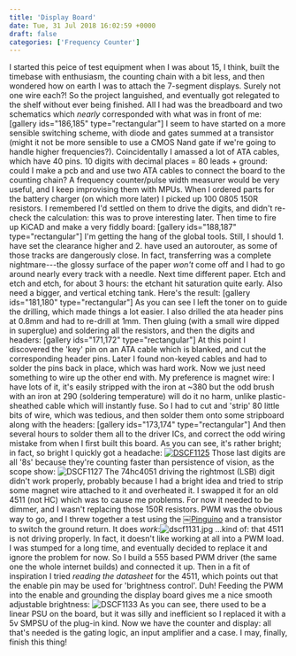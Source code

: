 ```yaml
---
title: 'Display Board'
date: Tue, 31 Jul 2018 16:02:59 +0000
draft: false
categories: ['Frequency Counter']
---
```


I started this peice of test equipment when I was about 15, I think,
built the timebase with enthusiasm, the counting chain with a bit
less, and then wondered how on earth I was to attach the 7-segment
displays.  Surely not one wire each?!  So the project languished, and
eventually got relegated to the shelf without ever being finished.
All I had was the breadboard and two schematics which _nearly_
corresponded with what was in front of me: \[gallery ids="186,185"
type="rectangular"\] I seem to have started on a more sensible
switching scheme, with diode and gates summed at a transistor (might
it not be more sensible to use a CMOS Nand gate if we're going to
handle higher frequencies?).  Coincidentally I amassed a lot of ATA
cables, which have 40 pins.  10 digits with decimal places = 80
leads + ground: could I make a pcb and and use two ATA cables to
connect the board to the counting chain?  A frequency counter/pulse
width measurer would be very useful, and I keep improvising them with
MPUs. When I ordered parts for the battery charger (on which more
later) I picked up 100 0805 150R resistors.  I remembered I'd settled
on them to drive the digits, and didn't re-check the calculation: this
was to prove interesting later.  Then time to fire up KiCAD and make a
very fiddly board: \[gallery ids="188,187" type="rectangular"\] I'm
getting the hang of the global tools.  Still, I should 1. have set the
clearance higher and 2. have used an autorouter, as some of those
tracks are dangerously close.  In fact, transferring was a complete
nightmare---the glossy surface of the paper _won't_ come off and I had
to go around nearly every track with a needle.  Next time different
paper.  Etch and etch and etch, for about 3 hours: the etchant hit
saturation quite early.  Also need a bigger, and vertical etching
tank.  Here's the result: \[gallery ids="181,180" type="rectangular"\]
As you can see I left the toner on to guide the drilling, which made
things a lot easier.  I also drilled the ata header pins at 0.8mm and
had to re-drill at 1mm.  Then gluing (with a small wire dipped in
superglue) and soldering all the resistors, and then the digits and
headers: \[gallery ids="171,172" type="rectangular"\] At this point I
discovered the 'key' pin on an ATA cable which is blanked, and cut the
corresponding header pins. Later I found non-keyed cables and had to
solder the pins back in place, which was hard work. Now we just need
something to wire up the other end with. My preference is magnet wire:
I have lots of it, it's easily stripped with the iron at ~380 but the
odd brush with an iron at 290 (soldering temperature) will do it no
harm, unlike plastic-sheathed cable which will instantly fuse. So I
had to cut and 'strip' 80 little bits of wire, which was tedious, and
then solder them onto some stripboard along with the headers:
\[gallery ids="173,174" type="rectangular"\] And then several hours to
solder them all to the driver ICs, and correct the odd wiring mistake
from when I first built this board. As you can see, it's rather
bright; in fact, so bright I quickly got a headache:
[![DSCF1125](https://ofalltrades126687660.files.wordpress.com/2018/07/dscf1125.jpg)](https://ofalltrades126687660.wordpress.com/2018/07/19/pic-development-board/)
Those last digits are all '8s' because they're counting faster than
persistence of vision, as the scope show:
![DSCF1127](https://ofalltrades126687660.files.wordpress.com/2018/07/dscf1127.jpg)
The 74hc4051 driving the rightmost (LSB) digit didn't work properly,
probably because I had a bright idea and tried to strip some magnet
wire attached to it and overheated it.  I swapped it for an old 4511
(not HC) which was to cause me problems.  For now it needed to be
dimmer, and I wasn't replacing those 150R resistors.  PWM was the
obvious way to go, and I threw together a test using the
￼[Pinguino](https://ofalltrades126687660.wordpress.com/2018/07/19/pic-development-board/)
and a transistor to switch the ground return.  It does
_work_:![dscf1131.jpg](https://ofalltrades126687660.files.wordpress.com/2018/07/dscf1131-e1533041588764.jpg)
…kind of: that 4511 is not driving properly.  In fact, it doesn't like
working at all into a PWM load.  I was stumped for a long time, and
eventually decided to replace it and ignore the problem for now.  So I
build a 555 based PWM driver (the same one the whole internet builds)
and connected it up.  Then in a fit of inspiration I tried _reading
the datasheet_ for the 4511, which points out that the enable pin may
be used for 'brightness control'.  Duh!  Feeding the PWM into the
enable and grounding the display board gives me a nice smooth
adjustable brightness:
![DSCF1133](https://ofalltrades126687660.files.wordpress.com/2018/07/dscf1133.jpg)
As you can see, there used to be a linear PSU on the board, but it was
silly and inefficient so I replaced it with a 5v SMPSU of the plug-in
kind.  Now we have the counter and display: all that's needed is the
gating logic, an input amplifier and a case.  I may, finally, finish
this thing!
